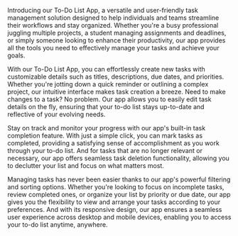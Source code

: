 
Introducing our To-Do List App, a versatile and user-friendly task management solution designed to help individuals and teams streamline their workflows and stay organized. Whether you're a busy professional juggling multiple projects, a student managing assignments and deadlines, or simply someone looking to enhance their productivity, our app provides all the tools you need to effectively manage your tasks and achieve your goals.

With our To-Do List App, you can effortlessly create new tasks with customizable details such as titles, descriptions, due dates, and priorities. Whether you're jotting down a quick reminder or outlining a complex project, our intuitive interface makes task creation a breeze. Need to make changes to a task? No problem. Our app allows you to easily edit task details on the fly, ensuring that your to-do list stays up-to-date and reflective of your evolving needs.

Stay on track and monitor your progress with our app's built-in task completion feature. With just a simple click, you can mark tasks as completed, providing a satisfying sense of accomplishment as you work through your to-do list. And for tasks that are no longer relevant or necessary, our app offers seamless task deletion functionality, allowing you to declutter your list and focus on what matters most.

Managing tasks has never been easier thanks to our app's powerful filtering and sorting options. Whether you're looking to focus on incomplete tasks, review completed ones, or organize your list by priority or due date, our app gives you the flexibility to view and arrange your tasks according to your preferences. And with its responsive design, our app ensures a seamless user experience across desktop and mobile devices, enabling you to access your to-do list anytime, anywhere.
